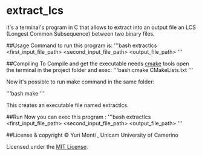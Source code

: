 # extract_lcs
it's a terminal's program in C that allows to extract into an output file an LCS (Longest Common Subsequence) between two binary files.

##Usage
Command to run this program is: 
'''bash
extractlcs <first_input_file_path> <second_input_file_path> <output_file_path>
'''

##Compiling
To Compile and get the executable needs [cmake](https://cmake.org/) tools
open the terminal in the project folder and exec: 
'''bash
cmake CMakeLists.txt
'''

Now it's possible to run make command in the same folder: 

'''bash
make
'''

This creates an executable file named extractlcs.

##Run
Now you can exec this program : 
'''bash
extractlcs <first_input_file_path> <second_input_file_path> <output_file_path>
'''

##License & copyright
© Yuri Monti , Unicam University of Camerino

Licensed under the [MIT License](LICENSE).
